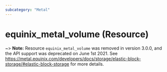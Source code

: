 ```yaml
---
subcategory: "Metal"
---
```


# equinix_metal_volume (Resource)

~> **Note:** Resource `equinix_metal_volume` was removed in version 3.0.0, and the API support was deprecated on June 1st 2021. See https://metal.equinix.com/developers/docs/storage/elastic-block-storage/#elastic-block-storage for more details.

